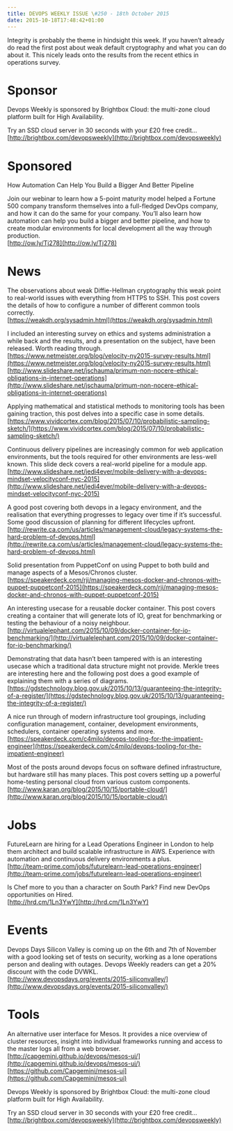 ```yaml
---
title: DEVOPS WEEKLY ISSUE \#250 - 18th October 2015 
date: 2015-10-18T17:48:42+01:00
---
```


Integrity is probably the theme in hindsight this week. If you haven’t already do read the first post about weak default cryptography and what you can do about it. This nicely leads onto the results from the recent ethics in operations survey.


Sponsor
======

Devops Weekly is sponsored by Brightbox Cloud: the multi-zone cloud platform built for High Availability.

Try an SSD cloud server in 30 seconds with your £20 free credit…
<br>[http://brightbox.com/devopsweekly](http://brightbox.com/devopsweekly)


Sponsored
========

How Automation Can Help You Build a Bigger And Better Pipeline

Join our webinar to learn how a 5-point maturity model helped a Fortune 500 company transform themselves into a full-fledged DevOps company, and how it can do the same for your company.  You’ll also learn how automation can help you build a bigger and better pipeline, and how to create modular environments for local development all the way through production.
<br>[http://ow.ly/Tj278](http://ow.ly/Tj278)


News
====

The observations about weak  Diffie-Hellman cryptography this weak point to real-world issues with everything from HTTPS to SSH. This post covers the details of how to configure a number of different common tools correctly.
<br>[https://weakdh.org/sysadmin.html](https://weakdh.org/sysadmin.html)


I included an interesting survey on ethics and systems administration a while back and the results, and a presentation on the subject, have been released. Worth reading through.
<br>[https://www.netmeister.org/blog/velocity-ny2015-survey-results.html](https://www.netmeister.org/blog/velocity-ny2015-survey-results.html)
<br>[http://www.slideshare.net/jschauma/primum-non-nocere-ethical-obligations-in-internet-operations](http://www.slideshare.net/jschauma/primum-non-nocere-ethical-obligations-in-internet-operations)


Applying mathematical and statistical methods to monitoring tools has been gaining traction, this post delves into a specific case in some details.
<br>[https://www.vividcortex.com/blog/2015/07/10/probabilistic-sampling-sketch/](https://www.vividcortex.com/blog/2015/07/10/probabilistic-sampling-sketch/)


Continuous delivery pipelines are increasingly common for web application environments, but the tools required for other environments are less-well known. This slide deck covers a real-world pipeline for a module app.
<br>[http://www.slideshare.net/jedi4ever/mobile-delivery-with-a-devops-mindset-velocityconf-nyc-2015](http://www.slideshare.net/jedi4ever/mobile-delivery-with-a-devops-mindset-velocityconf-nyc-2015)


A good post covering both devops in a legacy environment, and the realisation that everything progresses to legacy over time if it’s successful. Some good discussion of planning for different lifecycles upfront.
<br>[http://rewrite.ca.com/us/articles/management-cloud/legacy-systems-the-hard-problem-of-devops.html](http://rewrite.ca.com/us/articles/management-cloud/legacy-systems-the-hard-problem-of-devops.html)


Solid presentation from PuppetConf on using Puppet to both build and manage aspects of a Mesos/Chronos cluster.
<br>[https://speakerdeck.com/rji/managing-mesos-docker-and-chronos-with-puppet-puppetconf-2015](https://speakerdeck.com/rji/managing-mesos-docker-and-chronos-with-puppet-puppetconf-2015)


An interesting usecase for a reusable docker container. This post covers creating a container that will generate lots of IO, great for benchmarking or testing the behaviour of a noisy neighbour.
<br>[http://virtualelephant.com/2015/10/09/docker-container-for-io-benchmarking/](http://virtualelephant.com/2015/10/09/docker-container-for-io-benchmarking/)


Demonstrating that data hasn’t been tampered with is an interesting usecase which a traditional data structure might not provide. Merkle trees are interesting here and the following post does a good example of explaining them with a series of diagrams.
<br>[https://gdstechnology.blog.gov.uk/2015/10/13/guaranteeing-the-integrity-of-a-register/](https://gdstechnology.blog.gov.uk/2015/10/13/guaranteeing-the-integrity-of-a-register/)


A nice run through of modern infrastructure tool groupings, including configuration management, container, development environments, schedulers, container operating systems and more.
<br>[https://speakerdeck.com/c4milo/devops-tooling-for-the-impatient-engineer](https://speakerdeck.com/c4milo/devops-tooling-for-the-impatient-engineer)


Most of the posts around devops focus on software defined infrastructure, but hardware still has many places. This post covers setting up a powerful home-testing personal cloud from various custom components.
<br>[http://www.karan.org/blog/2015/10/15/portable-cloud/](http://www.karan.org/blog/2015/10/15/portable-cloud/)


Jobs
====

FutureLearn are hiring for a Lead Operations Engineer in London to help them architect and build scalable infrastructure in AWS. Experience with automation and continuous delivery environments a plus.
<br>[http://team-prime.com/jobs/futurelearn-lead-operations-engineer](http://team-prime.com/jobs/futurelearn-lead-operations-engineer)


Is Chef more to you than a character on South Park? Find new DevOps opportunities on Hired.
<br>[http://hrd.cm/1Ln3YwY](http://hrd.cm/1Ln3YwY)


Events
======

Devops Days Silicon Valley is coming up on the 6th and 7th of November with a good looking set of tests on security, working as a lone operations person and dealing with outages. Devops Weekly readers can get a 20% discount with the code DVWKL.
<br>[http://www.devopsdays.org/events/2015-siliconvalley/](http://www.devopsdays.org/events/2015-siliconvalley/)


Tools
=====


An alternative user interface for Mesos. It provides a nice overview of cluster resources, insight into individual frameworks running and access to the master logs all from a web browser.
<br>[http://capgemini.github.io/devops/mesos-ui/](http://capgemini.github.io/devops/mesos-ui/)
<br>[https://github.com/Capgemini/mesos-ui](https://github.com/Capgemini/mesos-ui)


Devops Weekly is sponsored by Brightbox Cloud: the multi-zone cloud platform built for High Availability.

Try an SSD cloud server in 30 seconds with your £20 free credit…
<br>[http://brightbox.com/devopsweekly](http://brightbox.com/devopsweekly)



